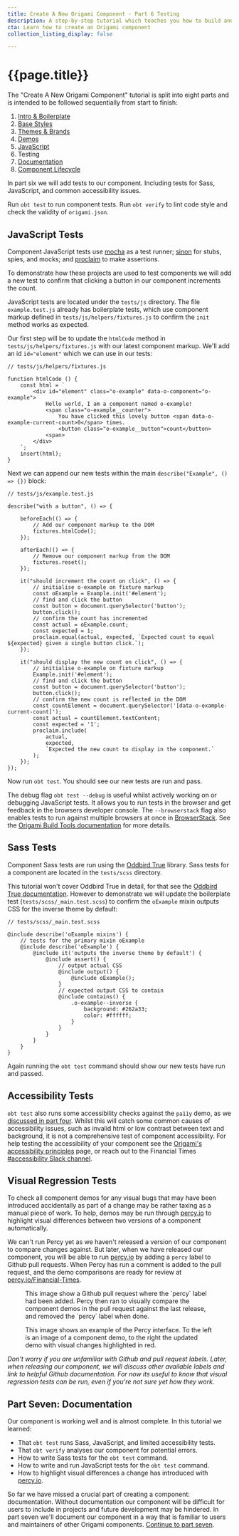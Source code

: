 ```yaml
---
title: Create A New Origami Component - Part 6 Testing
description: A step-by-step tutorial which teaches you how to build and deploy a new Origami component.
cta: Learn how to create an Origami component
collection_listing_display: false

---
```


# {{page.title}}

The "Create A New Origami Component" tutorial is split into eight parts and is intended to be followed sequentially from start to finish:
1. [Intro & Boilerplate](/docs/tutorials/create-a-new-component-part-1/)
2. [Base Styles](/docs/tutorials/create-a-new-component-part-2/)
3. [Themes & Brands](/docs/tutorials/create-a-new-component-part-3/)
4. [Demos](/docs/tutorials/create-a-new-component-part-4/)
5. [JavaScript](/docs/tutorials/create-a-new-component-part-5/)
6. Testing
7. [Documentation](/docs/tutorials/create-a-new-component-part-7/)
8. [Component Lifecycle](/docs/tutorials/create-a-new-component-part-8/)

In part six we will add tests to our component. Including tests for Sass, JavaScript, and common accessibility issues.

Run `obt test` to run component tests. Run `obt verify` to lint code style and check the validity of `origami.json`.

## JavaScript Tests

Component JavaScript tests use [mocha](https://mochajs.org/) as a test runner; [sinon](https://sinonjs.org/) for stubs, spies, and mocks; and [proclaim](https://github.com/rowanmanning/proclaim) to make assertions.

To demonstrate how these projects are used to test components we will add a new test to confirm that clicking a button in our component increments the count.

JavaScript tests are located under the `tests/js` directory. The file `example.test.js` already has boilerplate tests, which use component markup defined in `tests/js/helpers/fixtures.js` to confirm the `init` method works as expected.

Our first step will be to update the `htmlCode` method in `tests/js/helpers/fixtures.js` with our latest component markup. We'll add an id `id="element"` which we can use in our tests:
<pre><code class="o-syntax-highlight--js">// tests/js/helpers/fixtures.js

function htmlCode () {
	const html = `
        &lt;div id="element" class="o-example" data-o-component="o-example">
            Hello world, I am a component named o-example!
            &lt;span class="o-example__counter">
                You have clicked this lovely button &lt;span data-o-example-current-count>0&lt;/span> times.
                &lt;button class="o-example__button">count&lt;/button>
            &lt;span>
        &lt;/div>
	`;
	insert(html);
}
</code></pre>

Next we can append our new tests within the main `describe("Example", () => {})` block:
<pre><code class="o-syntax-highlight--js">// tests/js/example.test.js

describe("with a button", () => {

    beforeEach(() => {
        // Add our component markup to the DOM
        fixtures.htmlCode();
    });

    afterEach(() => {
        // Remove our component markup from the DOM
        fixtures.reset();
    });

    it("should increment the count on click", () => {
        // initialise o-example on fixture markup
        const oExample = Example.init('#element');
        // find and click the button
        const button = document.querySelector('button');
        button.click();
        // confirm the count has incremented
        const actual = oExample.count;
        const expected = 1;
        proclaim.equal(actual, expected, `Expected count to equal ${expected} given a single button click.`);
    });

    it("should display the new count on click", () => {
        // initialise o-example on fixture markup
        Example.init('#element');
        // find and click the button
        const button = document.querySelector('button');
        button.click();
        // confirm the new count is reflected in the DOM
        const countElement = document.querySelector('[data-o-example-current-count]');
        const actual = countElement.textContent;
        const expected = '1';
        proclaim.include(
            actual,
            expected,
            `Expected the new count to display in the component.`
        );
    });
});
</code></pre>

Now run `obt test`. You should see our new tests are run and pass.

The debug flag `obt test --debug` is useful whilst actively working on or debugging JavaScript tests. It allows you to run tests in the browser and get feedback in the browsers developer console. The `--browserstack` flag also enables tests to run against multiple browsers at once in [BrowserStack](browserstack.com/). See the [Origami Build Tools documentation](https://github.com/Financial-Times/origami-build-tools) for more details.

## Sass Tests

Component Sass tests are run using the [Oddbird True](https://www.oddbird.net/true/) library. Sass tests for a component are located in the `tests/scss` directory.

This tutorial won't cover Oddbird True in detail, for that see the [Oddbird True documentation](https://www.oddbird.net/true/docs/). However to demonstrate we will update the boilerplate test (`tests/scss/_main.test.scss`) to confirm the `oExample` mixin outputs CSS for the inverse theme by default:

<pre><code class="o-syntax-highlight--scss">// tests/scss/_main.test.scss

@include describe('oExample mixins') {
    // tests for the primary mixin oExample
	@include describe('oExample') {
		@include it('outputs the inverse theme by default') {
			@include assert() {
				// output actual CSS
				@include output() {
					@include oExample();
				}
				// expected output CSS to contain
				@include contains() {
					.o-example--inverse {
						background: #262a33;
						color: #ffffff;
					}
				}
			}
		}
	}
}</code></pre>

Again running the `obt test` command should show our new tests have run and passed.

## Accessibility Tests

`obt test` also runs some accessibility checks against the `pa11y` demo, as we [discussed in part four](/docs/tutorials/create-a-new-component-part-4#pa11y-demo). Whilst this will catch some common causes of accessibility issues, such as invalid html or low contrast between text and background, it is not a comprehensive test of component accessibility. For help testing the accessibility of your component see the [Origami's accessibility principles](/docs/principles/accessibility/) page, or reach out to the Financial Times [#accessibility Slack channel](https://app.slack.com/client/T025C95MN/C2LMEKC6S).

## Visual Regression Tests

To check all component demos for any visual bugs that may have been introduced accidentally as part of a change may be rather taxing as a manual piece of work. To help, demos may be run through [percy.io](https://percy.io/) to highlight visual differences between two versions of a component automatically.

We can't run Percy yet as we haven't released a version of our component to compare changes against. But later, when we have released our component, you will be able to run [percy.io](https://percy.io/) by adding a `percy` label to Github pull requests. When Percy has run a comment is added to the pull request, and the demo comparisons are ready for review at [percy.io/Financial-Times](https://percy.io/Financial-Times/).

<figure>
	<img alt="" src="/assets/images/tutorial-new-component/hello-world-demo-21-tests.png" />
	<figcaption class="o-typography-caption">
        This image show a Github pull request where the `percy` label had been added. Percy then ran to visually compare the component demos in the pull request against the last release, and removed the `percy` label when done.
	</figcaption>
</figure>

<figure>
	<img alt="" src="/assets/images/tutorial-new-component/hello-world-demo-22-tests.png" />
	<figcaption class="o-typography-caption">
        This image shows an example of the Percy interface. To the left is an image of a component demo, to the right the updated demo with visual changes highlighted in red.
	</figcaption>
</figure>

_Don't worry if you are unfamiliar with Github and pull request labels. Later, when releasing our component, we will discuss other available labels and link to helpful Github documentation. For now its useful to know that visual regression tests can be run, even if you're not sure yet how they work._

## Part Seven: Documentation

Our component is working well and is almost complete. In this tutorial we learned:
- That `obt test` runs Sass, JavaScript, and limited accessibility tests.
- That `obt verify` analyses our component for potential errors.
- How to write Sass tests for the `obt test` command.
- How to write and run JavaScript tests for the `obt test` command.
- How to highlight visual differences a change has introduced with [percy.io](https://percy.io/).

So far we have missed a crucial part of creating a component: documentation. Without documentation our component will be difficult for users to include in projects and future development may be hindered. In part seven we'll document our component in a way that is familiar to users and maintainers of other Origami components. [Continue to part seven](/docs/tutorials/create-a-new-component-part-7).
